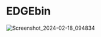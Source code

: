 # EDGEbin
![Screenshot_2024-02-18_094834](https://github.com/AnjananT/FridgePal/assets/144964837/6b12c0ea-43a5-447e-8717-d7744cadae4a)
